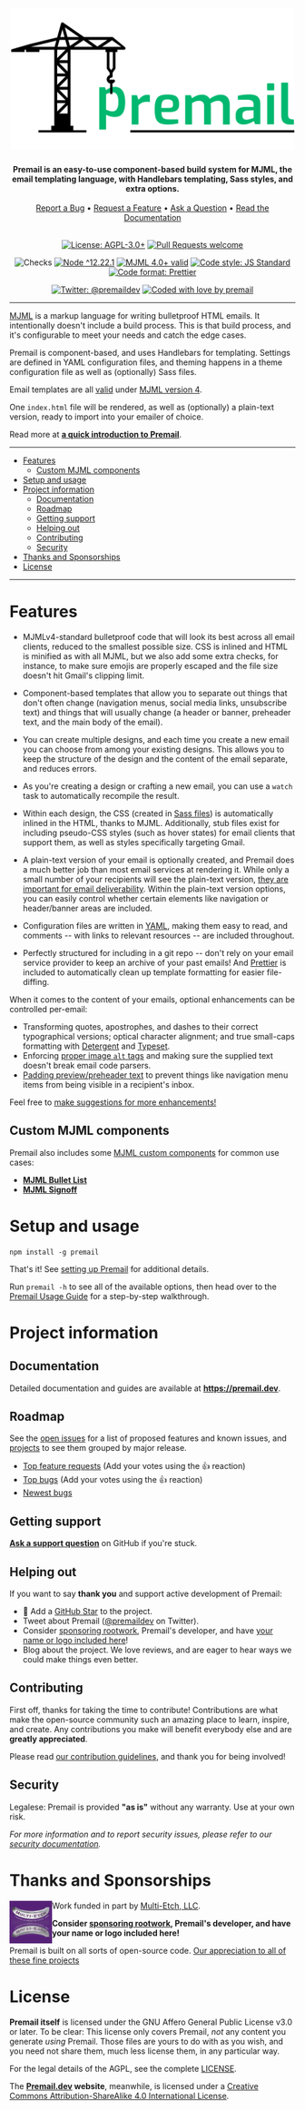 <h1 align="center">
  <a href="https://github.com/premail/premail">
    <img src="docs/images/logo.svg" alt="Premail" width="500" height="250">
  </a>
</h1>

<div align="center">
  <strong>Premail is an easy-to-use component-based build system for MJML, the email templating language, with Handlebars templating, Sass styles, and extra options.</strong><br />
  <!-- <a href="#about"><strong>Explore the screenshots »</strong></a>
  <br /> -->
  <br />
  <a href="https://github.com/premail/premail/issues/new?assignees=&labels=bug&template=01_BUG_REPORT.md&title=bug%3A+">Report a Bug</a>
  &bullet;
  <a href="https://github.com/premail/premail/issues/new?assignees=&labels=new-feature&template=02_FEATURE_REQUEST.md&title=feat%3A+">Request a Feature</a>
  &bullet;
  <a href="https://github.com/premail/premail/issues/new?assignees=&labels=support-question&template=04_SUPPORT_QUESTION.md&title=support%3A+">Ask a Question</a>
  &bullet;
  <a href="https://premail.dev">Read the Documentation</a>
</div>

<div align="center">
<br />

[![License: AGPL-3.0+](https://img.shields.io/github/license/premail/premail?style=flat-square&color=blue)](LICENSE)
[![Pull Requests welcome](https://img.shields.io/badge/PRs-welcome-ff69b4.svg?style=flat-square)](https://github.com/premail/premail/issues?q=is%3Aissue+is%3Aopen+label%3A%22help+wanted%22)

![Checks](https://img.shields.io/github/checks-status/premail/premail/main.svg?style=flat-square)
[![Node ^12.22.1](https://img.shields.io/badge/node-%5E12.22.1-brightgreen.svg?style=flat-square)](https://nodejs.org/en/download/)
[![MJML 4.0+ valid](https://img.shields.io/badge/mjml-4%2B-brightgreen.svg?style=flat-square)](https://github.com/mjmlio/mjml/releases)
[![Code style: JS Standard](https://img.shields.io/badge/code_style-standard-blue.svg?style=flat-square)](https://standardjs.com)
[![Code format: Prettier](https://img.shields.io/badge/code_format-prettier-blue.svg?style=flat-square)](https://github.com/prettier/prettier)

[![Twitter: @premaildev](https://img.shields.io/badge/Twitter-%40premaildev-%231da1f2?style=flat-square)](https://twitter.com/premaildev)
[![Coded with love by premail](https://img.shields.io/badge/%3C%2F%3E%20with%20%E2%99%A5%20by-premail-ff1414.svg?style=flat-square)](https://github.com/premail)

</div>

---

[MJML](https://mjml.io/) is a markup language for writing bulletproof HTML
emails. It intentionally doesn't include a build process. This is that build
process, and it's configurable to meet your needs and catch the edge cases.

Premail is component-based, and uses Handlebars for templating. Settings are
defined in YAML configuration files, and theming happens in a theme
configuration file as well as (optionally) Sass files.

Email templates are all [valid](https://mjml.io/documentation/#validating-mjml)
under [MJML version 4](https://github.com/mjmlio/mjml/releases).

One `index.html` file will be rendered, as well as (optionally) a plain-text
version, ready to import into your emailer of choice.

Read more at
**[a quick introduction to Premail](https://premail.dev/docs/introduction-to-premail/)**.

---

<!-- The following section, from "ts" to "te", is an automatically-generated
  table of contents, updated whenever this file changes. Do not edit within
  this section. -->
<!-- prettier-ignore-start -->

<!--ts-->
* [Features](#features)
   * [Custom MJML components](#custom-mjml-components)
* [Setup and usage](#setup-and-usage)
* [Project information](#project-information)
   * [Documentation](#documentation)
   * [Roadmap](#roadmap)
   * [Getting support](#getting-support)
   * [Helping out](#helping-out)
   * [Contributing](#contributing)
   * [Security](#security)
* [Thanks and Sponsorships](#thanks-and-sponsorships)
* [License](#license)

<!-- Added by: runner, at: Mon Nov  8 02:43:25 UTC 2021 -->

<!--te-->
<!-- prettier-ignore-end -->

---

# Features

- MJMLv4-standard bulletproof code that will look its best across all email
  clients, reduced to the smallest possible size. CSS is inlined and HTML is
  minified as with all MJML, but we also add some extra checks, for instance, to
  make sure emojis are properly escaped and the file size doesn't hit Gmail's
  clipping limit.

- Component-based templates that allow you to separate out things that don't
  often change (navigation menus, social media links, unsubscribe text) and
  things that will usually change (a header or banner, preheader text, and the
  main body of the email).

- You can create multiple designs, and each time you create a new email you can
  choose from among your existing designs. This allows you to keep the structure
  of the design and the content of the email separate, and reduces errors.

- As you're creating a design or crafting a new email, you can use a `watch`
  task to automatically recompile the result.

- Within each design, the CSS (created in [Sass files](https://sass-lang.com/))
  is automatically inlined in the HTML, thanks to MJML. Additionally, stub files
  exist for including pseudo-CSS styles (such as hover states) for email clients
  that support them, as well as styles specifically targeting Gmail.

- A plain-text version of your email is optionally created, and Premail does a
  much better job than most email services at rendering it. While only a small
  number of your recipients will see the plain-text version,
  [they are important for email deliverability](https://www.litmus.com/blog/best-practices-for-plain-text-emails-a-look-at-why-theyre-important/).
  Within the plain-text version options, you can easily control whether certain
  elements like navigation or header/banner areas are included.

- Configuration files are written in [YAML](https://blog.stackpath.com/yaml/),
  making them easy to read, and comments -- with links to relevant resources --
  are included throughout.

- Perfectly structured for including in a git repo -- don't rely on your email
  service provider to keep an archive of your past emails! And
  [Prettier](https://prettier.io/) is included to automatically clean up
  template formatting for easier file-diffing.

When it comes to the content of your emails, optional enhancements can be
controlled per-email:

- Transforming quotes, apostrophes, and dashes to their correct typographical
  versions; optical character alignment; and true small-caps formatting with
  [Detergent](https://codsen.com/os/detergent) and
  [Typeset](https://github.com/davidmerfield/typeset#readme).
- Enforcing
  [proper image `alt` tags](https://support.siteimprove.com/hc/en-gb/articles/115000013031-Accessibility-Image-Alt-text-best-practices)
  and making sure the supplied text doesn't break email code parsers.
- [Padding preview/preheader text](https://www.goodemailcode.com/email-code/preheader)
  to prevent things like navigation menu items from being visible in a
  recipient's inbox.

Feel free to
[make suggestions for more enhancements!](https://github.com/premail/premail/issues/new?assignees=&labels=new-feature&template=02_FEATURE_REQUEST.md&title=feat%3A+)

## Custom MJML components

Premail also includes some
[MJML custom components](https://documentation.mjml.io/#creating-a-component)
for common use cases:

- **[MJML Bullet List](https://premail.dev/docs/components/mjml-bullet-list/)**
- **[MJML Signoff](https://premail.dev/docs/components/mjml-signoff/)**

# Setup and usage

`npm install -g premail`

That's it! See
[setting up Premail](https://premail.dev/docs/overview/setting-up-premail/) for
additional details.

Run `premail -h` to see all of the available options, then head over to the
[Premail Usage Guide](https://premail.dev/docs/overview/usage/create-new-premail-project/)
for a step-by-step walkthrough.

# Project information

## Documentation

Detailed documentation and guides are available at **<https://premail.dev>**.

## Roadmap

See the [open issues](https://github.com/premail/premail/issues) for a list of
proposed features and known issues, and
[projects](https://github.com/premail/premail/projects?query=is%3Aopen+sort%3Aupdated-desc)
to see them grouped by major release.

- [Top feature requests](https://github.com/premail/premail/issues?q=label%3Anew-feature+is%3Aopen+sort%3Areactions-%2B1-desc)
  (Add your votes using the 👍 reaction)
- [Top bugs](https://github.com/premail/premail/issues?q=is%3Aissue+is%3Aopen+label%3Abug+sort%3Areactions-%2B1-desc)
  (Add your votes using the 👍 reaction)
- [Newest bugs](https://github.com/premail/premail/issues?q=is%3Aopen+is%3Aissue+label%3Abug)

## Getting support

<!-- Note this is replicated at
     https://premail.dev/docs/support-project-help/
     so be sure to update it there as well. -->

**[Ask a support question](https://github.com/premail/premail/issues/new?assignees=&labels=support-question&template=04_SUPPORT_QUESTION.md&title=support%3A+)**
on GitHub if you're stuck.

## Helping out

If you want to say **thank you** and support active development of Premail:

- 🌟 Add a [GitHub Star](https://github.com/premail/premail) to the project.
- Tweet about Premail ([@premaildev](https://twitter.com/premaildev) on
  Twitter).
- Consider [sponsoring rootwork](https://github.com/sponsors/rootwork),
  Premail's developer, and have
  [your name or logo included here](https://premail.dev/sponsors/)!
- Blog about the project. We love reviews, and are eager to hear ways we could
  make things even better.

## Contributing

First off, thanks for taking the time to contribute! Contributions are what make
the open-source community such an amazing place to learn, inspire, and create.
Any contributions you make will benefit everybody else and are **greatly
appreciated**.

Please read [our contribution guidelines](docs/CONTRIBUTING.md), and thank you
for being involved!

## Security

Legalese: Premail is provided **"as is"** without any warranty. Use at your own
risk.

_For more information and to report security issues, please refer to our
[security documentation](docs/SECURITY.md)._

# Thanks and Sponsorships

<a href="https://www.multietch.com/"><img src="docs/images/sponsors/multietch.jpg" alt="Multi-Etch" width="75" height="75" align="left"></a>Work
funded in part by <a href="https://www.multietch.com/">Multi-Etch,
LLC</a>.<br />

**Consider [sponsoring rootwork](https://github.com/sponsors/rootwork),
Premail's developer, and have your name or logo included here!**

<!-- The following section is automatically-generated. Do not edit. -->
<!-- prettier-ignore-start -->
<!-- sponsors --><!-- sponsors -->
<!-- prettier-ignore-end -->

Premail is built on all sorts of open-source code.
[Our appreciation to all of these fine projects](docs/appreciation.md)

# License

**Premail itself** is licensed under the GNU Affero General Public License v3.0
or later. To be clear: This license only covers Premail, _not_ any content you
generate _using_ Premail. Those files are yours to do with as you wish, and you
need not share them, much less license them, in any particular way.

For the legal details of the AGPL, see the complete
[LICENSE](https://github.com/premail/premail/blob/main/LICENSE).

The **[Premail.dev](https://premail.dev) website**, meanwhile, is licensed under
a
[Creative Commons Attribution-ShareAlike 4.0 International License](http://creativecommons.org/licenses/by-sa/4.0/).
